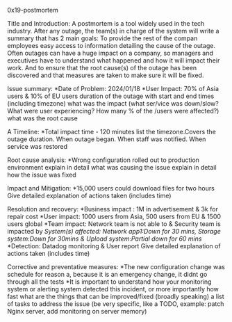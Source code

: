 0x19-postmortem

Title and Introduction:
A postmortem is a tool widely used in the tech industry. After any outage, the team(s) in charge of the system will write a summary that has 2 main goals:
To provide the rest of the compan employees easy access to information detailing the cause of the outage. Often outages can have a huge impact on a company, so managers and executives have to understand what happened and how it will impact their work.
And to ensure that the root cause(s) of the outage has been discovered and that measures are taken to make sure it will be fixed.

Issue summary:
*Date of Problem: 2024/01/18
*User Impact: 70% of Asia users & 10% of EU users
duration of the outage with start and end times (including timezone) what was the impact (what ser/vice was down/slow? What were user experiencing? How many % of the /users were affected?) what was the root cause

A Timeline:
*Total impact time - 120 minutes
list the timezone.Covers the outage duration. When outage began. When staff was notified. When service was restored

Root cause analysis:
*Wrong configuration rolled out to production environment
explain in detail what was causing the issue explain in detail how the issue was fixed

Impact and Mitigation:
*15,000 users could download files for two hours
Give detailed explanation of actions taken (includes time)

Resolution and recovery:
*Business impact : 1M in advertisement & 3k for repair cost
*User impact: 1000 users from Asia, 500 users from EU & 1500 users global
*Team impact: Network team is not able to & Security team is impacted by
*System(s) affected: Network app1:Down for 30 mins, Storage system:Down for 30mins & Upload system:Partial down for 60 mins*
*Detection: Datadog monitoring & User report
Give detailed explanation of actions taken (includes time)

Corrective and preventative measures:
*The new configuration change was schedule for reason a, because it is an emergency change, it didnt go through all the tests
*It is important to understand how your monitoring system or alerting system detected this incident, or more importantly how fast
what are the things that can be improved/fixed (broadly speaking) a list of tasks to address the issue (be very specific, like a TODO, example: patch Nginx server, add monitoring on server memory)
